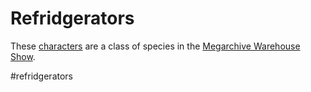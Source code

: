 # Refridgerators

These [characters](Characters.md) are a class of species in the [Megarchive Warehouse Show](Megarchive%20Warehouse%20Show.md).

#refridgerators